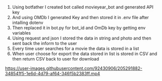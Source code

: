 1. Using botfather I created bot called movieyear_bot and generated API key
2. And using OMDb I generated Key and then stored it in .env file after intalling dotenv 
3. Then replaced it in bot.py for bot_id and OmDb key by getting env variables
4. Using request and json I stored the data in string and photo and then sent back the inform to the user 
5. Every time user searches for a movie the data is stored in a list
6. When user choose for export the data stored in list is stored in CSV and then return CSV back to user for download 


https://user-images.githubusercontent.com/92430906/205291882-348541f5-1e6d-4d79-af64-346f5b2383ff.mp4

